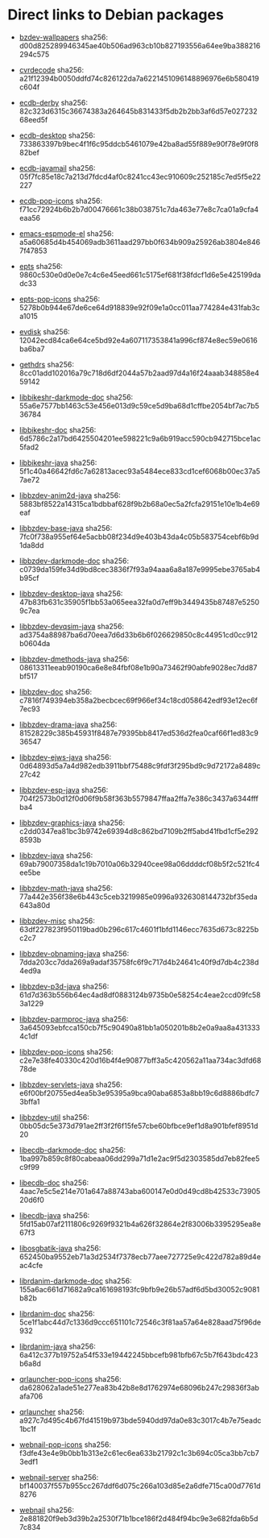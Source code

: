 # Direct links to Debian packages
 
  - [bzdev-wallpapers](./archive/pool/contrib/b/bzdev-wallpapers/bzdev-wallpapers_1.0.0_all.deb)
    sha256: d00d825289946345ae40b506ad963cb10b827193556a64ee9ba388216294c575
 
  - [cvrdecode](./archive/pool/contrib/c/cvrdecode/cvrdecode_1.3_all.deb)
    sha256: a21f12394b0050ddfd74c826122da7a6221451096148896976e6b580419c604f
 
  - [ecdb-derby](./archive/pool/contrib/e/ecdb-derby/ecdb-derby_0.1.8_all.deb)
    sha256: 82c323d6315c36674383a264645b831433f5db2b2bb3af6d57e02723268eed5f
 
  - [ecdb-desktop](./archive/pool/contrib/e/ecdb-desktop/ecdb-desktop_0.1.8_all.deb)
    sha256: 733863397b9bec4f1f6c95ddcb5461079e42ba8ad55f889e90f78e9f0f882bef
 
  - [ecdb-javamail](./archive/pool/contrib/e/ecdb-javamail/ecdb-javamail_0.1.7_all.deb)
    sha256: 05f7fc85e18c7a213d7fdcd4af0c8241cc43ec910609c252185c7ed5f5e22227
 
  - [ecdb-pop-icons](./archive/pool/contrib/e/ecdb-pop-icons/ecdb-pop-icons_0.1.8_all.deb)
    sha256: f71cc72924b6b2b7d00476661c38b038751c7da463e77e8c7ca01a9cfa4eaa56
 
  - [emacs-espmode-el](./archive/pool/contrib/e/emacs-espmode-el/emacs-espmode-el_1.1_all.deb)
    sha256: a5a60685d4b454069adb3611aad297bb0f634b909a25926ab3804e8467f47853
 
  - [epts](./archive/pool/contrib/e/epts/epts_1.1.33_all.deb)
    sha256: 9860c530e0d0e0e7c4c6e45eed661c5175ef681f38fdcf1d6e5e425199dadc33
 
  - [epts-pop-icons](./archive/pool/contrib/e/epts-pop-icons/epts-pop-icons_1.1.33_all.deb)
    sha256: 5278b0b944e67de6ce64d918839e92f09e1a0cc011aa774284e431fab3ca1015
 
  - [evdisk](./archive/pool/contrib/e/evdisk/evdisk_1.13.1_all.deb)
    sha256: 12042ecd84ca6e64ce5bd92e4a607117353841a996cf874e8ec59e0616ba6ba7
 
  - [gethdrs](./archive/pool/contrib/g/gethdrs/gethdrs_1.1.1_all.deb)
    sha256: 8cc01add102016a79c718d6df2044a57b2aad97d4a16f24aaab348858e459142
 
  - [libbikeshr-darkmode-doc](./archive/pool/contrib/libb/libbikeshr-darkmode-doc/libbikeshr-darkmode-doc_1.4.9_all.deb)
    sha256: 55a6e7577bb1463c53e456e013d9c59ce5d9ba68d1cffbe2054bf7ac7b536784
 
  - [libbikeshr-doc](./archive/pool/contrib/libb/libbikeshr-doc/libbikeshr-doc_1.4.9_all.deb)
    sha256: 6d5786c2a17bd6425504201ee598221c9a6b919acc590cb942715bce1ac5fad2
 
  - [libbikeshr-java](./archive/pool/contrib/libb/libbikeshr-java/libbikeshr-java_1.4.9_all.deb)
    sha256: 5f1c40a46642fd6c7a62813acec93a5484ece833cd1cef6068b00ec37a57ae72
 
  - [libbzdev-anim2d-java](./archive/pool/contrib/libb/libbzdev-anim2d-java/libbzdev-anim2d-java_2.1.73_all.deb)
    sha256: 5883bf8522a14315ca1bdbbaf628f9b2b68a0ec5a2fcfa29151e10e1b4e69eaf
 
  - [libbzdev-base-java](./archive/pool/contrib/libb/libbzdev-base-java/libbzdev-base-java_2.1.73_all.deb)
    sha256: 7fc0f738a955ef64e5acbb08f234d9e403b43da4c05b583754cebf6b9d1da8dd
 
  - [libbzdev-darkmode-doc](./archive/pool/contrib/libb/libbzdev-darkmode-doc/libbzdev-darkmode-doc_2.1.73_all.deb)
    sha256: c0739da159fe34d9bd8cec3836f7f93a94aaa6a8a187e9995ebe3765ab4b95cf
 
  - [libbzdev-desktop-java](./archive/pool/contrib/libb/libbzdev-desktop-java/libbzdev-desktop-java_2.1.73_all.deb)
    sha256: 47b83fb631c35905f1bb53a065eea32fa0d7eff9b3449435b87487e52509c7ea
 
  - [libbzdev-devqsim-java](./archive/pool/contrib/libb/libbzdev-devqsim-java/libbzdev-devqsim-java_2.1.73_all.deb)
    sha256: ad3754a88987ba6d70eea7d6d33b6b6f026629850c8c44951cd0cc912b0604da
 
  - [libbzdev-dmethods-java](./archive/pool/contrib/libb/libbzdev-dmethods-java/libbzdev-dmethods-java_2.1.73_all.deb)
    sha256: 08613311eeab90190ca6e8e84fbf08e1b90a73462f90abfe9028ec7dd87bf517
 
  - [libbzdev-doc](./archive/pool/contrib/libb/libbzdev-doc/libbzdev-doc_2.1.73_all.deb)
    sha256: c7816f749394eb358a2becbcec69f966ef34c18cd058642edf93e12ec6f7ec93
 
  - [libbzdev-drama-java](./archive/pool/contrib/libb/libbzdev-drama-java/libbzdev-drama-java_2.1.73_all.deb)
    sha256: 81528229c385b45931f8487e79395bb8417ed536d2fea0caf66f1ed83c936547
 
  - [libbzdev-ejws-java](./archive/pool/contrib/libb/libbzdev-ejws-java/libbzdev-ejws-java_2.1.73_all.deb)
    sha256: 0d64893d5a7a4d982edb3911bbf75488c9fdf3f295bd9c9d72172a8489c27c42
 
  - [libbzdev-esp-java](./archive/pool/contrib/libb/libbzdev-esp-java/libbzdev-esp-java_2.1.73_all.deb)
    sha256: 704f2573b0d12f0d06f9b58f363b5579847ffaa2ffa7e386c3437a6344fffba4
 
  - [libbzdev-graphics-java](./archive/pool/contrib/libb/libbzdev-graphics-java/libbzdev-graphics-java_2.1.73_all.deb)
    sha256: c2dd0347ea81bc3b9742e69394d8c862bd7109b2ff5abd41fbd1cf5e2928593b
 
  - [libbzdev-java](./archive/pool/contrib/libb/libbzdev-java/libbzdev-java_2.1.73_all.deb)
    sha256: 69ab79007358da1c19b7010a06b32940cee98a06ddddcf08b5f2c521fc4ee5be
 
  - [libbzdev-math-java](./archive/pool/contrib/libb/libbzdev-math-java/libbzdev-math-java_2.1.73_all.deb)
    sha256: 77a442e356f38e6b443c5ceb3219985e0996a9326308144732bf35eda643a80d
 
  - [libbzdev-misc](./archive/pool/contrib/libb/libbzdev-misc/libbzdev-misc_2.1.73_all.deb)
    sha256: 63df227823f950119bad0b296c617c4601f1bfd1146ecc7635d673c8225bc2c7
 
  - [libbzdev-obnaming-java](./archive/pool/contrib/libb/libbzdev-obnaming-java/libbzdev-obnaming-java_2.1.73_all.deb)
    sha256: 7dda203cc7dda269a9adaf35758fc6f9c717d4b24641c40f9d7db4c238d4ed9a
 
  - [libbzdev-p3d-java](./archive/pool/contrib/libb/libbzdev-p3d-java/libbzdev-p3d-java_2.1.73_all.deb)
    sha256: 61d7d363b556b64ec4ad8df0883124b9735b0e58254c4eae2ccd09fc583a1229
 
  - [libbzdev-parmproc-java](./archive/pool/contrib/libb/libbzdev-parmproc-java/libbzdev-parmproc-java_2.1.73_all.deb)
    sha256: 3a645093ebfcca150cb7f5c90490a81bb1a050201b8b2e0a9aa8a4313334c1df
 
  - [libbzdev-pop-icons](./archive/pool/contrib/libb/libbzdev-pop-icons/libbzdev-pop-icons_2.1.73_all.deb)
    sha256: c2e7e38fe40330c420d16b4f4e90877bff3a5c420562a11aa734ac3dfd6878de
 
  - [libbzdev-servlets-java](./archive/pool/contrib/libb/libbzdev-servlets-java/libbzdev-servlets-java_2.1.73_all.deb)
    sha256: e6f00bf20755ed4ea5b3e95395a9bca90aba6853a8bb19c6d8886bdfc73bffa1
 
  - [libbzdev-util](./archive/pool/contrib/libb/libbzdev-util/libbzdev-util_2.1.73_all.deb)
    sha256: 0bb05dc5e373d791ae2ff3f2f6f15fe57cbe60bfbce9ef1d8a901bfef8951d20
 
  - [libecdb-darkmode-doc](./archive/pool/contrib/libe/libecdb-darkmode-doc/libecdb-darkmode-doc_0.1.7_all.deb)
    sha256: 1ba997b859c8f80cabeaa06dd299a71d1e2ac9f5d2303585dd7eb82fee5c9f99
 
  - [libecdb-doc](./archive/pool/contrib/libe/libecdb-doc/libecdb-doc_0.1.7_all.deb)
    sha256: 4aac7e5c5e214e701a647a88743aba600147e0d0d49cd8b42533c7390520d6f0
 
  - [libecdb-java](./archive/pool/contrib/libe/libecdb-java/libecdb-java_0.1.7_all.deb)
    sha256: 5fd15ab07af2111806c9269f9321b4a626f32864e2f83006b3395295ea8e67f3
 
  - [libosgbatik-java](./archive/pool/contrib/libo/libosgbatik-java/libosgbatik-java_0.4.2_all.deb)
    sha256: 652450ba9552eb71a3d2534f7378ecb77aee727725e9c422d782a89d4eac4cfe
 
  - [librdanim-darkmode-doc](./archive/pool/contrib/libr/librdanim-darkmode-doc/librdanim-darkmode-doc_1.4.13_all.deb)
    sha256: 155a6ac661d71682a9ca161698193fc9bfb9e26b57adf6d5bd30052c9081b82b
 
  - [librdanim-doc](./archive/pool/contrib/libr/librdanim-doc/librdanim-doc_1.4.13_all.deb)
    sha256: 5ce1f1abc44d7c1336d9ccc651101c72546c3f81aa57a64e828aad75f96de932
 
  - [librdanim-java](./archive/pool/contrib/libr/librdanim-java/librdanim-java_1.4.13_all.deb)
    sha256: 6a412c377b19752a54f533e19442245bbcefb981bfb67c5b7f643bdc423b6a8d
 
  - [qrlauncher-pop-icons](./archive/pool/contrib/q/qrlauncher-pop-icons/qrlauncher-pop-icons_1.14_all.deb)
    sha256: da628062a1ade51e277ea83b42b8e8d1762974e68096b247c29836f3abafa706
 
  - [qrlauncher](./archive/pool/contrib/q/qrlauncher/qrlauncher_1.14_all.deb)
    sha256: a927c7d495c4b67fd41519b973bde5940dd97da0e83c3017c4b7e75eadc1bc1f
 
  - [webnail-pop-icons](./archive/pool/contrib/w/webnail-pop-icons/webnail-pop-icons_1.6.28_all.deb)
    sha256: f3dfe43e4e9b0bb1b313e2c61ec6ea633b21792c1c3b694c05ca3bb7cb73edf1
 
  - [webnail-server](./archive/pool/contrib/w/webnail-server/webnail-server_1.6.28_all.deb)
    sha256: bf140037f557b955cc267ddf6d075c266a103d85e2a6dfe715ca00d7761d8276
 
  - [webnail](./archive/pool/contrib/w/webnail/webnail_1.6.28_all.deb)
    sha256: 2e881820f9eb3d39b2a2530f71b1bce186f2d484f94bc9e3e682fda6b5d7c834
